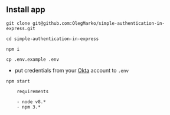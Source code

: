 ## Install app

`git clone git@github.com:OlegMarko/simple-authentication-in-express.git`

`cd simple-authentication-in-express`

`npm i`

`cp .env.example .env`

- put credentials from your [Okta](https://developer.okta.com/) account to `.env`

`npm start`

```
    requirements
    
    - node v8.*
    - npm 3.*
```